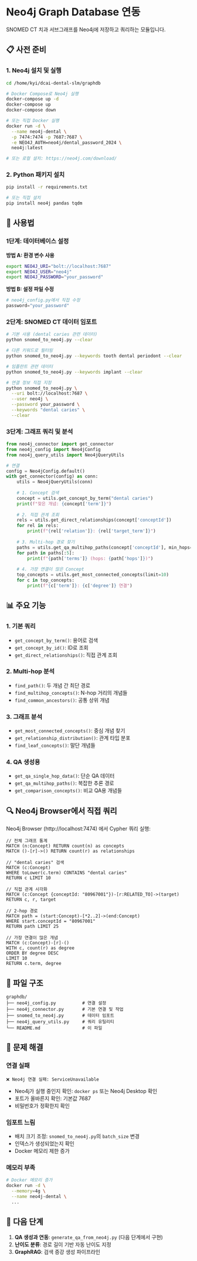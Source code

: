 # Neo4j Graph Database 연동

SNOMED CT 치과 서브그래프를 Neo4j에 저장하고 쿼리하는 모듈입니다.

## 📋 사전 준비

### 1. Neo4j 설치 및 실행 
```bash
cd /home/kyi/dcai-dental-slm/graphdb

# Docker Compose로 Neo4j 실행
docker-compose up -d
docker-compose up 
docker-compose down 

# 또는 직접 Docker 실행
docker run -d \
  --name neo4j-dental \
  -p 7474:7474 -p 7687:7687 \
  -e NEO4J_AUTH=neo4j/dental_password_2024 \
  neo4j:latest

# 또는 로컬 설치: https://neo4j.com/download/
```

### 2. Python 패키지 설치
```bash
pip install -r requirements.txt

# 또는 직접 설치 
pip install neo4j pandas tqdm
```

## 🚀 사용법

### 1단계: 데이터베이스 설정

**방법 A: 환경 변수 사용**
```bash
export NEO4J_URI="bolt://localhost:7687"
export NEO4J_USER="neo4j"
export NEO4J_PASSWORD="your_password"
```

**방법 B: 설정 파일 수정**
```python
# neo4j_config.py에서 직접 수정
password="your_password"
```

### 2단계: SNOMED CT 데이터 임포트

```bash
# 기본 사용 (dental caries 관련 데이터)
python snomed_to_neo4j.py --clear

# 다른 키워드로 필터링
python snomed_to_neo4j.py --keywords tooth dental periodont --clear

# 임플란트 관련 데이터
python snomed_to_neo4j.py --keywords implant --clear

# 연결 정보 직접 지정
python snomed_to_neo4j.py \
  --uri bolt://localhost:7687 \
  --user neo4j \
  --password your_password \
  --keywords "dental caries" \
  --clear
```

### 3단계: 그래프 쿼리 및 분석

```python
from neo4j_connector import get_connector
from neo4j_config import Neo4jConfig
from neo4j_query_utils import Neo4jQueryUtils

# 연결
config = Neo4jConfig.default()
with get_connector(config) as conn:
    utils = Neo4jQueryUtils(conn)
    
    # 1. Concept 검색
    concept = utils.get_concept_by_term("dental caries")
    print(f"찾은 개념: {concept['term']}")
    
    # 2. 직접 관계 조회
    rels = utils.get_direct_relationships(concept['conceptId'])
    for rel in rels:
        print(f"{rel['relation']}: {rel['target_term']}")
    
    # 3. Multi-hop 경로 찾기
    paths = utils.get_qa_multihop_paths(concept['conceptId'], min_hops=2, max_hops=3)
    for path in paths[:5]:
        print(f"{path['terms']} (hops: {path['hops']})")
    
    # 4. 가장 연결이 많은 Concept
    top_concepts = utils.get_most_connected_concepts(limit=10)
    for c in top_concepts:
        print(f"{c['term']}: {c['degree']} 연결")
```

## 📊 주요 기능

### 1. 기본 쿼리
- `get_concept_by_term()`: 용어로 검색
- `get_concept_by_id()`: ID로 조회
- `get_direct_relationships()`: 직접 관계 조회

### 2. Multi-hop 분석
- `find_path()`: 두 개념 간 최단 경로
- `find_multihop_concepts()`: N-hop 거리의 개념들
- `find_common_ancestors()`: 공통 상위 개념

### 3. 그래프 분석
- `get_most_connected_concepts()`: 중심 개념 찾기
- `get_relationship_distribution()`: 관계 타입 분포
- `find_leaf_concepts()`: 말단 개념들

### 4. QA 생성용
- `get_qa_single_hop_data()`: 단순 QA 데이터
- `get_qa_multihop_paths()`: 복잡한 추론 경로
- `get_comparison_concepts()`: 비교 QA용 개념들

## 🔍 Neo4j Browser에서 직접 쿼리

Neo4j Browser (http://localhost:7474) 에서 Cypher 쿼리 실행:

```cypher
// 전체 그래프 통계
MATCH (n:Concept) RETURN count(n) as concepts
MATCH ()-[r]->() RETURN count(r) as relationships

// "dental caries" 검색
MATCH (c:Concept)
WHERE toLower(c.term) CONTAINS "dental caries"
RETURN c LIMIT 10

// 직접 관계 시각화
MATCH (c:Concept {conceptId: "80967001"})-[r:RELATED_TO]->(target)
RETURN c, r, target

// 2-hop 경로
MATCH path = (start:Concept)-[*2..2]->(end:Concept)
WHERE start.conceptId = "80967001"
RETURN path LIMIT 25

// 가장 연결이 많은 개념
MATCH (c:Concept)-[r]-()
WITH c, count(r) as degree
ORDER BY degree DESC
LIMIT 10
RETURN c.term, degree
```

## 📁 파일 구조

```
graphdb/
├── neo4j_config.py          # 연결 설정
├── neo4j_connector.py       # 기본 연결 및 작업
├── snomed_to_neo4j.py       # 데이터 임포트
├── neo4j_query_utils.py     # 쿼리 유틸리티
└── README.md                # 이 파일
```

## 🔧 문제 해결

### 연결 실패
```
❌ Neo4j 연결 실패: ServiceUnavailable
```
- Neo4j가 실행 중인지 확인: `docker ps` 또는 Neo4j Desktop 확인
- 포트가 올바른지 확인: 기본값 7687
- 비밀번호가 정확한지 확인

### 임포트 느림
- 배치 크기 조정: `snomed_to_neo4j.py`의 `batch_size` 변경
- 인덱스가 생성되었는지 확인
- Docker 메모리 제한 증가

### 메모리 부족
```bash
# Docker 메모리 증가
docker run -d \
  --memory=4g \
  --name neo4j-dental \
  ...
```

## 📖 다음 단계

1. **QA 생성과 연동**: `generate_qa_from_neo4j.py` (다음 단계에서 구현)
2. **난이도 분류**: 경로 길이 기반 자동 난이도 지정
3. **GraphRAG**: 검색 증강 생성 파이프라인

